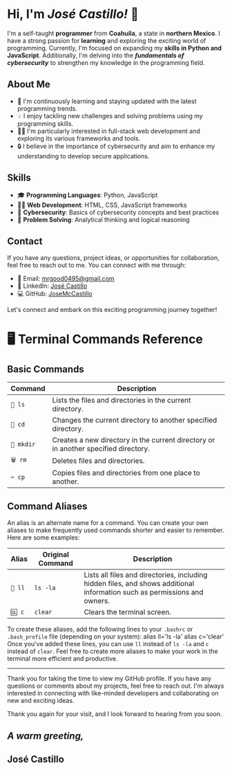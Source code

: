 # Hi, I'm *José Castillo!* 👋

I'm a self-taught **programmer** from **Coahuila**, a state in **northern Mexico**. I have a strong passion for **learning** and exploring the exciting world of programming. Currently, I'm focused on expanding my **skills in Python and JavaScript**. Additionally, I'm delving into the ***fundamentals of cybersecurity*** to strengthen my knowledge in the programming field.

## About Me

- 🌱 I'm continuously learning and staying updated with the latest programming trends.
- 💡 I enjoy tackling new challenges and solving problems using my programming skills.
- 👨‍💻 I'm particularly interested in full-stack web development and exploring its various frameworks and tools.
- 🔒 I believe in the importance of cybersecurity and aim to enhance my understanding to develop secure applications.

## Skills

- 🎓 **Programming Languages**: Python, JavaScript
- 👨‍💻 **Web Development**: HTML, CSS, JavaScript frameworks
- 👾 **Cybersecurity**: Basics of cybersecurity concepts and best practices
- 🧠 **Problem Solving**: Analytical thinking and logical reasoning

## Contact

If you have any questions, project ideas, or opportunities for collaboration, feel free to reach out to me. You can connect with me through:

- 📧 Email: [mrgood0495@gmail.com](mailto:mrgood0495@gmail.com)
- 💼 LinkedIn: [José Castillo](https://www.linkedin.com/in/jos%C3%A9-castillo-371260267/)
- 💻 GitHub: [JoseMcCastillo](https://github.com/JoseMcCastillo)

Let's connect and embark on this exciting programming journey together!

# 🖥️ Terminal Commands Reference

## Basic Commands

| Command | Description |
|---------|-------------|
| `📂 ls`    | Lists the files and directories in the current directory. |
| `📁 cd`    | Changes the current directory to another specified directory. |
| `📝 mkdir` | Creates a new directory in the current directory or in another specified directory. |
| `🗑️ rm`    | Deletes files and directories. |
| `✂️ cp`    | Copies files and directories from one place to another. |

## Command Aliases

An alias is an alternate name for a command. You can create your own aliases to make frequently used commands shorter and easier to remember. Here are some examples:

| Alias | Original Command | Description |
|-------|-----------------|-------------|
| `📜 ll`  | `ls -la`        | Lists all files and directories, including hidden files, and shows additional information such as permissions and owners. |
| `🆑 c`   | `clear`         | Clears the terminal screen. |

To create these aliases, add the following lines to your `.bashrc` or `.bash_profile` file (depending on your system):
alias ll='ls -la'
alias c='clear'
Once you've added these lines, you can use `ll` instead of `ls -la` and `c` instead of `clear`. Feel free to create more aliases to make your work in the terminal more efficient and productive.

---

Thank you for taking the time to view my GitHub profile. If you have any questions or comments about my projects, feel free to reach out. I'm always interested in connecting with like-minded developers and collaborating on new and exciting ideas.

Thank you again for your visit, and I look forward to hearing from you soon.

## *A warm greeting,*
## **José Castillo**
